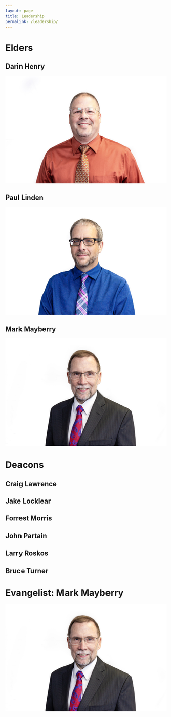 ```yaml
---
layout: page
title: Leadership
permalink: /leadership/
---
```


# Elders

## Darin Henry

![Darin Henry](/assets/img/Henry-Darin.jpg)

## Paul Linden

![Paul Linden](/assets/img/Linden-Paul.jpg)

## Mark Mayberry

![Mark Mayberry](/assets/img/Mayberry-Mark.jpg)

# Deacons

## Craig Lawrence

## Jake Locklear

## Forrest Morris

## John Partain

## Larry Roskos

## Bruce Turner

# Evangelist: Mark Mayberry

![Mark Mayberry](/assets/img/Mayberry-Mark.jpg)
